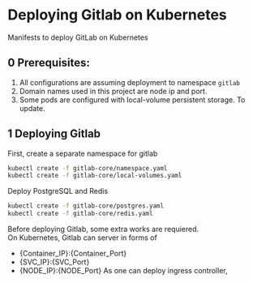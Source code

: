 # Deploying Gitlab on Kubernetes

Manifests to deploy GitLab on Kubernetes  

## 0 Prerequisites:

1. All configurations are assuming deployment to namespace `gitlab`
2. Domain names used in this project are node ip and port.
3. Some pods are configured with local-volume persistent storage. To update.  

## 1 Deploying Gitlab

First, create a separate namespace for gitlab
```bash
kubectl create -f gitlab-core/namespace.yaml
kubectl create -f gitlab-core/local-volumes.yaml
```

Deploy PostgreSQL and Redis
```bash
kubectl create -f gitlab-core/postgres.yaml
kubectl create -f gitlab-core/redis.yaml
```

Before deploying Gitlab, some extra works are requiered.  
On Kubernetes, Gitlab can server in forms of 
- {Container_IP}:{Container_Port} 
- {SVC_IP}:{SVC_Port} 
- {NODE_IP}:{NODE_Port} 
As one can deploy ingress controller, 
